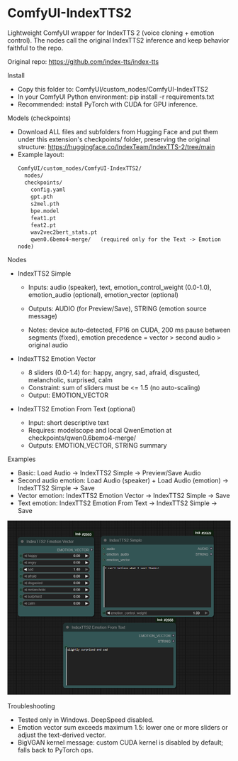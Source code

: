 ComfyUI-IndexTTS2
=================

Lightweight ComfyUI wrapper for IndexTTS 2 (voice cloning + emotion control). The nodes call the original IndexTTS2 inference and keep behavior faithful to the repo.

Original repo: https://github.com/index-tts/index-tts

Install
- Copy this folder to: ComfyUI/custom_nodes/ComfyUI-IndexTTS2
- In your ComfyUI Python environment: pip install -r requirements.txt
- Recommended: install PyTorch with CUDA for GPU inference.

Models (checkpoints)
- Download ALL files and subfolders from Hugging Face and put them under this extension's checkpoints/ folder, preserving the original structure:
  https://huggingface.co/IndexTeam/IndexTTS-2/tree/main
- Example layout:
  ```
  ComfyUI/custom_nodes/ComfyUI-IndexTTS2/
    nodes/
    checkpoints/
      config.yaml
      gpt.pth
      s2mel.pth
      bpe.model
      feat1.pt
      feat2.pt
      wav2vec2bert_stats.pt
      qwen0.6bemo4-merge/   (required only for the Text -> Emotion node)
  ```

Nodes
- IndexTTS2 Simple
  - Inputs: audio (speaker), text, emotion_control_weight (0.0-1.0), emotion_audio (optional), emotion_vector (optional)
  - Outputs: AUDIO (for Preview/Save), STRING (emotion source message)

  - Notes: device auto-detected, FP16 on CUDA, 200 ms pause between segments (fixed), emotion precedence = vector > second audio > original audio

- IndexTTS2 Emotion Vector
  - 8 sliders (0.0-1.4) for: happy, angry, sad, afraid, disgusted, melancholic, surprised, calm
  - Constraint: sum of sliders must be <= 1.5 (no auto-scaling)
  - Output: EMOTION_VECTOR

- IndexTTS2 Emotion From Text (optional)
  - Input: short descriptive text
  - Requires: modelscope and local QwenEmotion at checkpoints/qwen0.6bemo4-merge/
  - Outputs: EMOTION_VECTOR, STRING summary

Examples
- Basic: Load Audio -> IndexTTS2 Simple -> Preview/Save Audio
- Second audio emotion: Load Audio (speaker) + Load Audio (emotion) -> IndexTTS2 Simple -> Save
- Vector emotion: IndexTTS2 Emotion Vector -> IndexTTS2 Simple -> Save
- Text emotion: IndexTTS2 Emotion From Text -> IndexTTS2 Simple -> Save

![ComfyUI-IndexTTS2 nodes](images/overview.png)

Troubleshooting
- Tested only in Windows. DeepSpeed disabled.
- Emotion vector sum exceeds maximum 1.5: lower one or more sliders or adjust the text-derived vector.
- BigVGAN kernel message: custom CUDA kernel is disabled by default; falls back to PyTorch ops.
